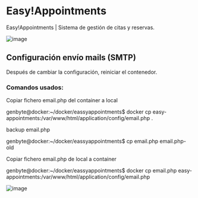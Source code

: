 # Easy!Appointments
Easy!Appointments | Sistema de gestión de citas y reservas.

![image](https://github.com/user-attachments/assets/22a1c161-4b42-4266-afba-efd91bb1a983)

## Configuración envío mails (SMTP)
Después de cambiar la configuración, reiniciar el contenedor.
### Comandos usados:

Copiar fichero email.php del container a local

genbyte@docker:~/docker/eassyappointments$ docker cp easy-appointments:/var/www/html/application/config/email.php .

backup email.php

genbyte@docker:~/docker/eassyappointments$ cp email.php email.php-old

Copiar fichero email.php de local a container

genbyte@docker:~/docker/eassyappointments$ docker cp email.php easy-appointments:/var/www/html/application/config/email.php

![image](https://github.com/user-attachments/assets/4c2633a2-0387-4e49-94fd-63f00d49920d)


